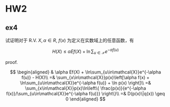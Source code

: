 <head>
    <script src="https://cdn.mathjax.org/mathjax/latest/MathJax.js?config=TeX-AMS-MML_HTMLorMML" type="text/javascript"></script>
    <script type="text/x-mathjax-config">
        MathJax.Hub.Config({
            tex2jax: {
            skipTags: ['script', 'noscript', 'style', 'textarea', 'pre'],
            inlineMath: [['$','$']]
            }
        });
    </script>
</head>

# HW2
## ex4
试证明对于 R.V. $X,\alpha\in R$, $f(x)$ 为定义在实数域上的任意函数，有

$$
H(X) \leq \alpha Ef(X) + \ln\sum_{u\in\mathcal{X}}e^{-\alpha f(u)}
$$

proof. 

$$
\begin{aligned}
& \alpha Ef(X) + \ln\sum_{u\in\mathcal{X}}e^{-\alpha f(u)} - H(X)\\
=& \sum_{x\in\mathcal{X}}p(x)\left[\alpha f(x)  + \ln\sum_{u\in\mathcal{X}}e^{-\alpha f(u)} + \ln p(x) \right]\\
=& \sum_{x\in\mathcal{X}}p(x)\ln\left\{ \frac{p(x)}{e^{-\alpha f(x)}/\sum_{u\in\mathcal{X}}e^{-\alpha f(u)}} \right\}\\
=& D(p(x)\|q(x)) \geq 0
\end{aligned}
$$